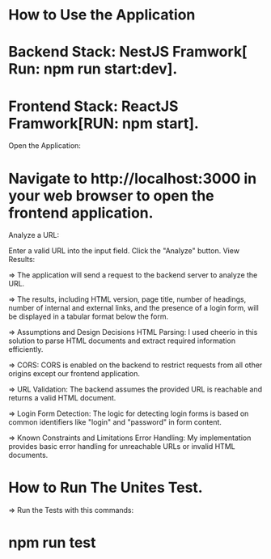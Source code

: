 # How to Use the Application
# Backend Stack: NestJS Framwork[ Run: npm run start:dev].
# Frontend Stack: ReactJS Framwork[RUN: npm start].

  Open the Application:

# Navigate to http://localhost:3000 in your web browser to open the frontend application.
Analyze a URL:

Enter a valid URL into the input field.
Click the "Analyze" button.
View Results:

=> The application will send a request to the backend server to analyze the URL.

=> The results, including HTML version, page title, number of headings, number of internal and external links, and the presence of a login form, will be displayed in a tabular format below the form.

=> Assumptions and Design Decisions
HTML Parsing: I used cheerio in this solution to parse HTML documents and extract required information efficiently.

=> CORS: CORS is enabled on the backend to restrict requests from all other origins except our frontend application.

=> URL Validation: The backend assumes the provided URL is reachable and returns a valid HTML document.

=> Login Form Detection: The logic for detecting login forms is based on common identifiers like "login" and "password" in form content.

=> Known Constraints and Limitations
Error Handling: My implementation provides basic error handling for unreachable URLs or invalid HTML documents.

# How to Run The Unites Test.
=> Run the Tests with this commands:
# npm run test



